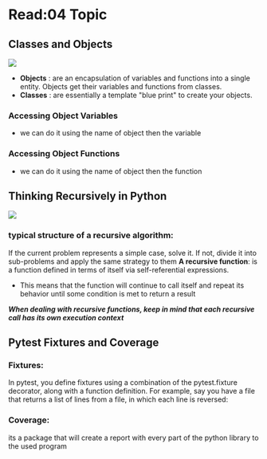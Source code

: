 # Read:04 Topic

## Classes and Objects
![](https://res.cloudinary.com/dyd911kmh/image/upload/f_auto,q_auto:best/v1603476086/class2_b3ufes.png)

- __Objects__ :  are an encapsulation of variables and functions into a single entity. Objects get their variables and functions from classes.
- __Classes__  : are essentially a template "blue print" to create your objects.

### Accessing Object Variables
- we can do it using the name of object then the variable
### Accessing Object Functions

- we can do it using the name of object then the function

## Thinking Recursively in Python
![](https://files.realpython.com/media/fixing_problems.ffd6d34e887e.png)

### typical structure of a recursive algorithm:
 If the current problem represents a simple case, solve it. If not, divide it into sub-problems and apply the same strategy to them
 __A recursive function__: is a function defined in terms of itself via self-referential expressions.
  * This means that the function will continue to call itself and repeat its behavior until some condition is met to return a result
  
***When dealing with recursive functions, keep in mind that each recursive call has its own execution context***

## Pytest Fixtures and Coverage 

### Fixtures:
In pytest, you define fixtures using a combination of the pytest.fixture decorator, along with a function definition. For example, say you have a file that returns a list of lines from a file, in which each line is reversed:

### Coverage:
 its a package that will create a report with every part of the python library to the used program

